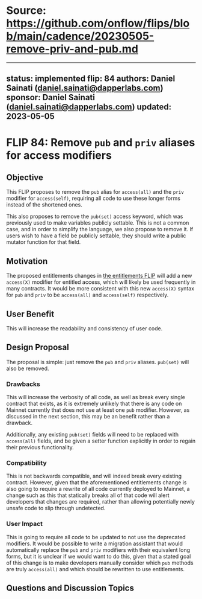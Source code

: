 # Source: https://github.com/onflow/flips/blob/main/cadence/20230505-remove-priv-and-pub.md

---
status: implemented 
flip: 84
authors: Daniel Sainati (daniel.sainati@dapperlabs.com)
sponsor: Daniel Sainati (daniel.sainati@dapperlabs.com)
updated: 2023-05-05 
---

# FLIP 84: Remove `pub` and `priv` aliases for access modifiers

## Objective

This FLIP proposes to remove the `pub` alias for `access(all)` and the `priv`
modifier for `access(self)`, requiring all code to use these longer forms instead
of the shortened ones. 

This also proposes to remove the `pub(set)` access keyword, which was previously used to make
variables publicly settable. This is not a common case, and in order to simplify the language, 
we also propose to remove it. If users wish to have a field be publicly settable, they should write
a public mutator function for that field. 

## Motivation

The proposed entitlements changes in [the entitlements FLIP](https://github.com/onflow/flips/pull/54) 
will add a new `access(X)` modifier for entitled access, which will likely be used frequently 
in many contracts. It would be more consistent with this new `access(X)` syntax for `pub`
and `priv` to be `access(all)` and `access(self)` respectively. 

## User Benefit

This will increase the readability and consistency of user code. 

## Design Proposal

The proposal is simple: just remove the `pub` and `priv` aliases. `pub(set)` will 
also be removed. 

### Drawbacks

This will increase the verbosity of all code, as well as break every single contract
that exists, as it is extremely unlikely that there is any code on Mainnet currently that 
does not use at least one `pub` modifier. However, as discussed in the next section, this may be
an benefit rather than a drawback. 

Additionally, any existing `pub(set)` fields will need to be replaced with `access(all)` fields, and be given
a setter function explicitly in order to regain their previous functionality.

### Compatibility

This is not backwards compatible, and will indeed break every existing contract. However, 
given that the aforementioned entitlements change is also going to require a rewrite of all
code currently deployed to Mainnet, a change such as this that statically breaks all of that code
will alert developers that changes are required, rather than allowing potentially newly unsafe
code to slip through undetected. 

### User Impact

This is going to require all code to be updated to not use the deprecated modifiers. It would 
be possible to write a migration assistant that would automatically replace the `pub` and `priv`
modifiers with their equivalent long forms, but it is unclear if we would want to do this, given
that a stated goal of this change is to make developers manually consider which `pub` methods are
truly `access(all)` and which should be rewritten to use entitlements. 

## Questions and Discussion Topics
